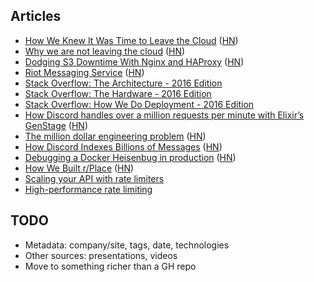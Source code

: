 ## Articles

- [How We Knew It Was Time to Leave the Cloud](https://about.gitlab.com/2016/11/10/why-choose-bare-metal/) ([HN](https://news.ycombinator.com/item?id=13153031))
- [Why we are not leaving the cloud](https://about.gitlab.com/2017/03/02/why-we-are-not-leaving-the-cloud/) ([HN](https://news.ycombinator.com/item?id=13774929))
- [Dodging S3 Downtime With Nginx and HAProxy](https://blog.sentry.io/2017/03/01/dodging-s3-downtime-with-nginx-and-haproxy.html) ([HN](https://news.ycombinator.com/item?id=13768066))
- [Riot Messaging Service](https://engineering.riotgames.com/news/riot-messaging-service) ([HN](https://news.ycombinator.com/item?id=13762172))
- [Stack Overflow: The Architecture - 2016 Edition](https://nickcraver.com/blog/2016/02/17/stack-overflow-the-architecture-2016-edition/)
- [Stack Overflow: The Hardware - 2016 Edition](https://nickcraver.com/blog/2016/03/29/stack-overflow-the-hardware-2016-edition/)
- [Stack Overflow: How We Do Deployment - 2016 Edition](https://nickcraver.com/blog/2016/05/03/stack-overflow-how-we-do-deployment-2016-edition/)
- [How Discord handles over a million requests per minute with Elixir’s GenStage](https://blog.discordapp.com/how-discord-handles-push-request-bursts-of-over-a-million-per-minute-with-elixirs-genstage-8f899f0221b4#.lb9vf1xt5) ([HN](https://news.ycombinator.com/item?id=13161505))
- [The million dollar engineering problem](https://segment.com/blog/the-million-dollar-eng-problem/) ([HN](https://news.ycombinator.com/item?id=13886885))
- [How Discord Indexes Billions of Messages](https://blog.discordapp.com/how-discord-indexes-billions-of-messages-e3d5e9be866f#.28jb4ff5c) ([HN](https://news.ycombinator.com/item?id=13887401))
- [Debugging a Docker Heisenbug in production](https://medium.com/@loginoff/debugging-a-docker-heisenbug-in-production-586ccb265f7c) ([HN](https://news.ycombinator.com/item?id=13893229))
- [How We Built r/Place](https://redditblog.com/2017/04/13/how-we-built-rplace/) ([HN](https://news.ycombinator.com/item?id=14109158))
- [Scaling your API with rate limiters](https://stripe.com/blog/rate-limiters)
- [High-performance rate limiting](https://medium.com/smyte/rate-limiter-df3408325846)

## TODO

- Metadata: company/site, tags, date, technologies
- Other sources: presentations, videos
- Move to something richer than a GH repo

